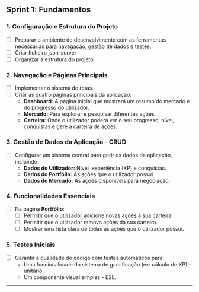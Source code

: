 ## Sprint 1: Fundamentos

### 1. Configuração e Estrutura do Projeto
- [ ] Preparar o ambiente de desenvolvimento com as ferramentas necessárias para navegação, gestão de dados e testes.
- [ ] Criar ficheiro json-server 
- [ ] Organizar a estrutura do projeto. 

### 2. Navegação e Páginas Principais
- [ ] Implementar o sistema de rotas.
- [ ] Criar as quatro páginas principais da aplicação:
  - **Dashboard:** A página inicial que mostrará um resumo do mercado e do progresso do utilizador.
  - **Mercado:** Para explorar e pesquisar diferentes ações.
  - **Carteira:** Onde o utilizador poderá ver o seu progresso, nível, conquistas e gere a carteira de ações.

### 3. Gestão de Dados da Aplicação - CRUD
- [ ] Configurar um sistema central para gerir os dados da aplicação, incluindo:
  - **Dados do Utilizador:** Nível, experiência (XP) e conquistas.
  - **Dados do Portfólio:** As ações que o utilizador possui.
  - **Dados do Mercado:** As ações disponíveis para negociação.

### 4. Funcionalidades Essenciais
- [ ] Na página **Portfólio**:
  - [ ] Permitir que o utilizador adicione novas ações à sua carteira.
  - [ ] Permitir que o utilizador remova ações da sua carteira.
  - [ ] Mostrar uma lista clara de todas as ações que o utilizador possui.

### 5. Testes Iniciais
- [ ] Garantir a qualidade do código com testes automáticos para:
  - Uma funcionalidade do sistema de gamificação (ex: cálculo de XP) - unitário.
  - Um componente visual simples - E2E.

---

